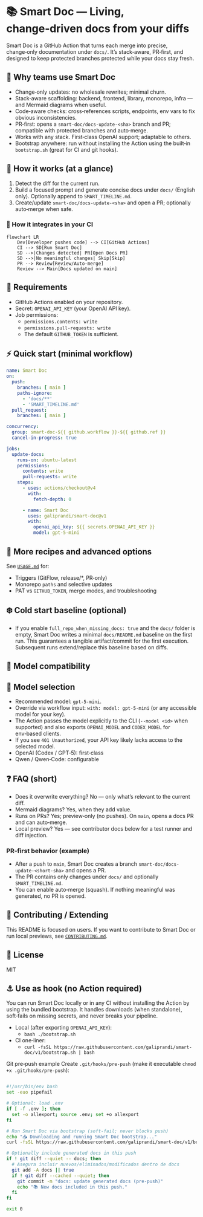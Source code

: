 # 📚 Smart Doc — Living, change‑driven docs from your diffs

Smart Doc is a GitHub Action that turns each merge into precise, change‑only documentation under `docs/`. It’s stack‑aware, PR‑first, and designed to keep protected branches protected while your docs stay fresh.

## 🚀 Why teams use Smart Doc

- Change‑only updates: no wholesale rewrites; minimal churn.
- Stack‑aware scaffolding: backend, frontend, library, monorepo, infra — and Mermaid diagrams when useful.
- Code‑aware checks: cross‑references scripts, endpoints, env vars to fix obvious inconsistencies.
- PR‑first: opens a `smart-doc/docs-update-<sha>` branch and PR; compatible with protected branches and auto‑merge.
- Works with any stack. First‑class OpenAI support; adaptable to others.
- Bootstrap anywhere: run without installing the Action using the built‑in `bootstrap.sh` (great for CI and git hooks).

## 🧩 How it works (at a glance)

1) Detect the diff for the current run.
2) Build a focused prompt and generate concise docs under `docs/` (English only). Optionally append to `SMART_TIMELINE.md`.
3) Create/update `smart-doc/docs-update-<sha>` and open a PR; optionally auto‑merge when safe.

### 🧩 How it integrates in your CI

```mermaid
flowchart LR
    Dev[Developer pushes code] --> CI[GitHub Actions]
    CI --> SD[Run Smart Doc]
    SD -->|Changes detected| PR[Open Docs PR]
    SD -->|No meaningful changes| Skip[Skip]
    PR --> Review[Review/Auto-merge]
    Review --> Main[Docs updated on main]
```

## 🧰 Requirements

- GitHub Actions enabled on your repository.
- Secret: `OPENAI_API_KEY` (your OpenAI API key).
- Job permissions:
  - `permissions.contents: write`
  - `permissions.pull-requests: write`
  - The default `GITHUB_TOKEN` is sufficient.

## ⚡️ Quick start (minimal workflow)

```yaml
name: Smart Doc
on:
  push:
    branches: [ main ]
    paths-ignore:
      - 'docs/**'
      - 'SMART_TIMELINE.md'
  pull_request:
    branches: [ main ]

concurrency:
  group: smart-doc-${{ github.workflow }}-${{ github.ref }}
  cancel-in-progress: true

jobs:
  update-docs:
    runs-on: ubuntu-latest
    permissions:
      contents: write
      pull-requests: write
    steps:
      - uses: actions/checkout@v4
        with:
          fetch-depth: 0

      - name: Smart Doc
        uses: galiprandi/smart-doc@v1
        with:
          openai_api_key: ${{ secrets.OPENAI_API_KEY }}
          model: gpt-5-mini
```

## 🍱 More recipes and advanced options

See [`USAGE.md`](./USAGE.md) for:

- Triggers (GitFlow, release/*, PR‑only)
- Monorepo `paths` and selective updates
- PAT vs `GITHUB_TOKEN`, merge modes, and troubleshooting

## ❄️ Cold start baseline (optional)

- If you enable `full_repo_when_missing_docs: true` and the `docs/` folder is empty, Smart Doc writes a minimal `docs/README.md` baseline on the first run. This guarantees a tangible artifact/commit for the first execution. Subsequent runs extend/replace this baseline based on diffs.

## 🧠 Model compatibility

## 🧠 Model selection

- Recommended model: `gpt-5-mini`.
- Override via workflow input: `with: model: gpt-5-mini` (or any accessible model for your key).
- The Action passes the model explicitly to the CLI (`--model <id>` when supported) and also exports `OPENAI_MODEL` and `CODEX_MODEL` for env‑based clients.
- If you see `401 Unauthorized`, your API key likely lacks access to the selected model.
- OpenAI (Codex / GPT‑5): first‑class
- Qwen / Qwen‑Code: configurable

## ❓ FAQ (short)

- Does it overwrite everything? No — only what’s relevant to the current diff.
- Mermaid diagrams? Yes, when they add value.
- Runs on PRs? Yes; preview‑only (no pushes). On `main`, opens a docs PR and can auto‑merge.
- Local preview? Yes — see contributor docs below for a test runner and diff injection.

### PR‑first behavior (example)

- After a push to `main`, Smart Doc creates a branch `smart-doc/docs-update-<short-sha>` and opens a PR.
- The PR contains only changes under `docs/` and optionally `SMART_TIMELINE.md`.
- You can enable auto‑merge (squash). If nothing meaningful was generated, no PR is opened.

## 🤝 Contributing / Extending

This README is focused on users. If you want to contribute to Smart Doc or run local previews, see [`CONTRIBUTING.md`](./CONTRIBUTING.md).

## 📄 License

MIT

## ⚓️ Use as hook (no Action required)

You can run Smart Doc locally or in any CI without installing the Action by using the bundled bootstrap. It handles downloads (when standalone), soft‑fails on missing secrets, and never breaks your pipeline.

- Local (after exporting `OPENAI_API_KEY`):
  - `bash ./bootstrap.sh`
- CI one‑liner:
  - `curl -fsSL https://raw.githubusercontent.com/galiprandi/smart-doc/v1/bootstrap.sh | bash`

Git pre‑push example
Create `.git/hooks/pre-push` (make it executable `chmod +x .git/hooks/pre-push`):

```bash

#!/usr/bin/env bash
set -euo pipefail

# Optional: load .env
if [ -f .env ]; then
  set -o allexport; source .env; set +o allexport
fi

# Run Smart Doc via bootstrap (soft‑fail; never blocks push)
echo "📥 Downloading and running Smart Doc bootstrap..."
curl -fsSL https://raw.githubusercontent.com/galiprandi/smart-doc/v1/bootstrap.sh | bash

# Optionally include generated docs in this push
if ! git diff --quiet -- docs; then
  # Asegura incluir nuevos/eliminados/modificados dentro de docs
  git add -A docs || true
  if ! git diff --cached --quiet; then
    git commit -m "docs: update generated docs (pre-push)"
    echo "📚 New docs included in this push."
  fi
fi

exit 0

```
